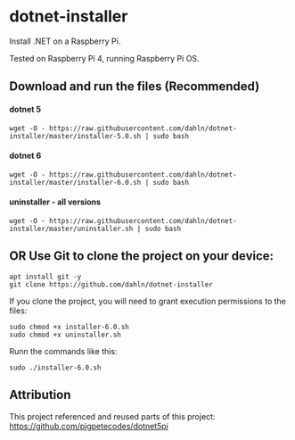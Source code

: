 # dotnet-installer
Install .NET on a Raspberry Pi.

Tested on Raspberry Pi 4, running Raspberry Pi OS.

## Download and run the files (Recommended)

#### dotnet 5
```
wget -O - https://raw.githubusercontent.com/dahln/dotnet-installer/master/installer-5.0.sh | sudo bash
```
#### dotnet 6
```
wget -O - https://raw.githubusercontent.com/dahln/dotnet-installer/master/installer-6.0.sh | sudo bash
```
#### uninstaller - all versions
```
wget -O - https://raw.githubusercontent.com/dahln/dotnet-installer/master/uninstaller.sh | sudo bash
```
## OR Use Git to clone the project on your device:
```
apt install git -y
git clone https://github.com/dahln/dotnet-installer
```
If you clone the project, you will need to grant execution permissions to the files:
```
sudo chmod +x installer-6.0.sh
sudo chmod +x uninstaller.sh
```
Runn the commands like this:
```
sudo ./installer-6.0.sh 
```


## Attribution
This project referenced and reused parts of this project: https://github.com/pjgpetecodes/dotnet5pi
